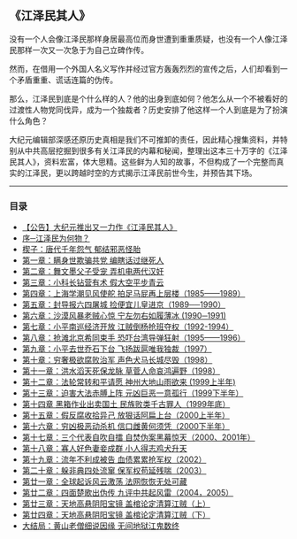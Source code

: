 ## 《江泽民其人》

没有一个人会像江泽民那样身居最高位而身世遭到重重质疑，也没有一个人像江泽民那样一次又一次急于为自己立碑作传。

然而，在借用一个外国人名义写作并经过官方轰轰烈烈的宣传之后，人们却看到一个矛盾重重、谎话连篇的伪传。

那么，江泽民到底是个什么样的人？他的出身到底如何？他怎么从一个不被看好的过渡性人物党同伐异，成为一个独裁者？历史安排了他这样一个人到底是为了扮演什么角色？

大纪元编辑部深感还原历史真相是我们不可推卸的责任，因此精心搜集资料，并特别从中共高层挖掘到很多有关江泽民的内幕和秘闻，整理出这本三十万字的《江泽民其人》，资料宏富，体大思精。这些鲜为人知的故事，不但构成了一个完整而真实的江泽民，更以跨越时空的方式揭示江泽民前世今生，并预告其下场。

---

### 目录

- [【公告】大纪元推出又一力作《江泽民其人》](gonggao.md)
- [序─江泽民为何物？](xu.md)
- [楔子：唐代千年怨气 郁结邪恶怪胎](qizi.md)
- [第一章：瞒身世欺骗共党 编瞎话过继死人](1.md)
- [第二章：舞文墨父子受宠 弄机电两代汉奸](2.md)
- [第三章：小科长钻营有术 假大空平步青云](3.md)
- [第四章：上海学潮见风使舵 拍足马屁再上层楼（1985——1989）](4.md)
- [第五章：封导报六四屠城 捡便宜儿皇进京（1989──1990）](5.md)
- [第六章：沙漠风暴老贼心惊 宁左勿右如履薄冰 (1990─1991)](6.md)
- [第七章：小平南巡经济开放 江贼倒杨抢班夺权（1992-1994）](7.md)
- [第八章：抢滩北京希同束手 恐吓台湾导弹狂射（1995——1996）](8.md)
- [第九章：小平去世乔石下台 飞扬跋扈唯我独裁（1997）](9.md)
- [第十章：穷奢极欲腐败治军 声色犬马长城尽毁（1998）](10.md)
- [第十一章：洪水滔天死保龙脉 草菅人命哀鸿遍野（1998）](11.md)
- [第十二章：法轮常转和平请愿 神州大地山雨欲来 (1999上半年)](12.md)
- [第十三章：迫害大法赤膊上阵 元凶巨恶一意孤行（1999下半年）](13.md)
- [第十四章 黑箱作业出卖国土 民族败类千古罪人（1999年底）](14.md)
- [第十五章：假反腐收拾异己 放狠话阿扁上台（2000上半年）](15.md)
- [第十六章：穷凶极恶动杀机 信口雌黄何须凭（2000下半年）](16.md)
- [第十七章：三个代表自吹自擂 自焚伪案黑幕惊天（2000、2001年）](17.md)
- [第十八章：寡人好色妻妾成群 小人得志鸡犬升天](18.md)
- [第十九章：流年不利成被告 血债累累抢军权（2002）](19.md)
- [第二十章：躲非典四处流窜 保军权苟延残喘（2003）](20.md)
- [第廿一章：全球起诉风云激荡 法网恢恢无处可藏](21.md)
- [第廿二章：四面楚歌出伪传 九评中共起风雷（2004，2005）](22.md)
- [第廿三章：天地高悬阴阳宝镜 盖棺论定清算江贼（上）](23.md)
- [第廿四章：天地高悬阴阳宝镜 盖棺论定清算江贼（下）](24.md)
- [大结局：黄山老僧细说因缘 无间地狱江鬼数终](jieju.md)

